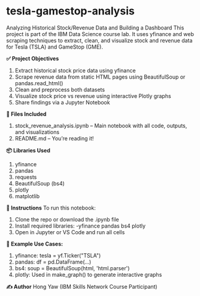 # tesla-gamestop-analysis
Analyzing Historical Stock/Revenue Data and Building a Dashboard
This project is part of the IBM Data Science course lab. It uses yfinance and web scraping techniques to extract, clean, and visualize stock and revenue data for Tesla (TSLA) and GameStop (GME).

**✅ Project Objectives**
1. Extract historical stock price data using yfinance
2. Scrape revenue data from static HTML pages using BeautifulSoup or pandas.read_html()
3. Clean and preprocess both datasets
4. Visualize stock price vs revenue using interactive Plotly graphs
5. Share findings via a Jupyter Notebook

**📁 Files Included**
1. stock_revenue_analysis.ipynb – Main notebook with all code, outputs, and visualizations
2. README.md – You’re reading it!

**📦 Libraries Used**
1. yfinance
2. pandas
3. requests
4. BeautifulSoup (bs4)
5. plotly
6. matplotlib 

**📌 Instructions**
To run this notebook:
1. Clone the repo or download the .ipynb file
2. Install required libraries:
-yfinance pandas bs4 plotly
3. Open in Jupyter or VS Code and run all cells

**🧪 Example Use Cases:**
1. yfinance: tesla = yf.Ticker("TSLA")
2. pandas: df = pd.DataFrame(...)
3. bs4: soup = BeautifulSoup(html, 'html.parser')
4. plotly: Used in make_graph() to generate interactive graphs

**✍️ Author**
Hong Yaw (IBM Skills Network Course Participant)
